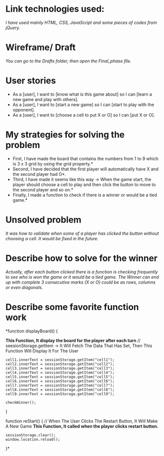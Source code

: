 


# Link technologies used: 

*I have used mainly HTML, CSS, JavaScript and some pieces of codes from jQuery.*

# Wireframe/ Draft


*You can go to the Drafts folder, then open the Final_phase file.*

# User stories

- As a [user], I want to [know what is this game about] so I can [learn a new game and play with others].
- As a [user], I want to [start a new game] so I can [start to play with the opponent].
- As a [user], I want to [choose a cell to put X or O] so I can [put X or O].

# My strategies for solving the problem

- First, I have made the board that contains the numbers from 1 to 9 which is 3 x 3 grid by using the grid property.*
- Second, I have decided that the first player will automatically have X and the second player had O*.
- Third, I have made it seems like this way -> When the game start, the player should choose a cell to play and then click the button to move to the second player and so on.*
- Finally, I made a function to check if there is a winner or would be a tied game.*

# Unsolved problem

*It was how to validate when some of a player has clicked the button without choosing a cell. It would be fixed in the future.*


# Describe how to solve for the winner

*Actually, after each button clicked there is a function is checking frequently to see who is won the game or it would be a tied game. The Winner can end up with complete 3 consecutive marks (X or O) could be as rows, columns or even diagonals.*

# Describe some favorite function work

*function displayBoard() {

  **This Function, It display the board for the player after each turn**
    // seesionStorage.getItem -> It Will Fetch The Data That Has Set, Then This Function Will Display It For The User 

    cell1.innerText = sessionStorage.getItem("cell1");
    cell2.innerText = sessionStorage.getItem("cell2");
    cell3.innerText = sessionStorage.getItem("cell3");
    cell4.innerText = sessionStorage.getItem("cell4");
    cell5.innerText = sessionStorage.getItem("cell5");
    cell6.innerText = sessionStorage.getItem("cell6");
    cell7.innerText = sessionStorage.getItem("cell7");
    cell8.innerText = sessionStorage.getItem("cell8");
    cell9.innerText = sessionStorage.getItem("cell9");

    checkWinner();

}



function reStart() { // When The User Clicks The Restart Button, It Will Make A New Game
**This Function, It called when the player clicks restart button.**

    sessionStorage.clear();
    window.location.reload();



}*








